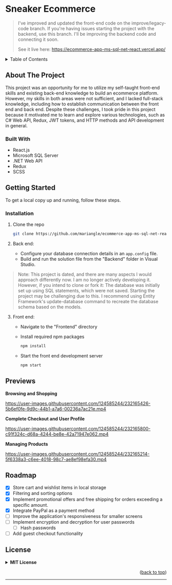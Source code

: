 # Sneaker Ecommerce

> I've improved and updated the front-end code on the improve/legacy-code branch. If you're having issues starting the project with the backend, use this branch. I'll be improving the backend code and connecting it soon.
>
> See it live here: https://ecommerce-app-ms-sql-net-react.vercel.app/


<!-- TABLE OF CONTENTS -->
<details>
  <summary>Table of Contents</summary>
  <ol>
    <li>
      <a href="#about-the-project">About The Project</a>
      <ul>
        <li><a href="#built-with">Built With</a></li>
      </ul>
    </li>
    <li>
      <a href="#getting-started">Getting Started</a>
      <ul>
        <li><a href="#installation">Installation</a></li>
      </ul>
    </li>
    <li><a href="#previews">Previews</a></li>
    <li><a href="#roadmap">Roadmap</a></li>
    <li><a href="#license">License</a></li>
  </ol>
</details

<!-- ABOUT THE PROJECT -->
## About The Project

This project was an opportunity for me to utilize my self-taught front-end skills and existing back-end knowledge to build an ecommerce platform. However, my skills in both areas were not sufficient, and I lacked full-stack knowledge, including how to establish communication between the front end and back end. Despite these challenges, I took pride in this project because it motivated me to learn and explore various technologies, such as C# Web API, Redux, JWT tokens, and HTTP methods and API development in general.

### Built With

* React.js
* Microsoft SQL Server
* .NET Web API
* Redux
* SCSS

<!-- GETTING STARTED -->
## Getting Started

To get a local copy up and running, follow these steps.

### Installation

1. Clone the repo
   ```sh
   git clone https://github.com/mariangle/ecommerce-app-ms-sql-net-react.git
   ```

2. Back end:
   * Configure your database connection details in an `app.config` file.
   * Build and run the solution file from the "Backend" folder in Visual Studio.

> Note: This project is dated, and there are many aspects I would approach differently now. I am no longer actively developing it. However, if you intend to clone or fork it: The database was initially set up using SQL statements, which were not saved. Starting the project may be challenging due to this. I recommend using Entity Framework's update-database command to recreate the database schema based on the models.


3. Front end:
   * Navigate to the "Frontend" directory 
   * Install required npm packages   

     ```sh
     npm install
     ```
     
   * Start the front end development server   

     ```sh
     npm start
     ```

     
## Previews

**Browsing and Shopping**

https://user-images.githubusercontent.com/124585244/232165426-5b6ef0fe-9d9c-44b1-a7a6-00236a7ac21e.mp4


**Complete Checkout and User Profile**

https://user-images.githubusercontent.com/124585244/232165800-c91f324c-d68a-4244-be8e-42a71947e062.mp4



**Managing Products**

https://user-images.githubusercontent.com/124585244/232165214-5f6338a3-c6ee-4018-98c7-ae8ef98efa30.mp4

<!-- ROADMAP -->
## Roadmap
- [x] Store cart and wishlist items in local storage
- [x] Filtering and sorting options
- [x] Implement promotional offers and free shipping for orders exceeding a specific amount.
- [x] Integrate PayPal as a payment method
- [ ] Improve the application's responsiveness for smaller screens
- [ ] Implement encryption and decryption for user passwords
  - [ ] Hash passwords
- [ ] Add guest checkout functionality

<!-- LICENSE -->
## License

<details>
  <summary><b>MIT License</b></summary>

Permission is hereby granted, free of charge, to any person obtaining a copy of this software and associated documentation files (the "Software"), to deal in the Software without restriction, including without limitation the rights to use, copy, modify, merge, publish, distribute, sublicense, and/or sell copies of the Software, and to permit persons to whom the Software is furnished to do so, subject to the following conditions:

The above copyright notice and this permission notice shall be included in all copies or substantial portions of the Software.

THE SOFTWARE IS PROVIDED "AS IS", WITHOUT WARRANTY OF ANY KIND, EXPRESS OR IMPLIED, INCLUDING BUT NOT LIMITED TO THE WARRANTIES OF MERCHANTABILITY, FITNESS FOR A PARTICULAR PURPOSE AND NONINFRINGEMENT. IN NO EVENT SHALL THE AUTHORS OR COPYRIGHT HOLDERS BE LIABLE FOR ANY CLAIM, DAMAGES OR OTHER LIABILITY, WHETHER IN AN ACTION OF CONTRACT, TORT OR OTHERWISE, ARISING FROM, OUT OF OR IN CONNECTION WITH THE SOFTWARE OR THE USE OR OTHER DEALINGS IN THE SOFTWARE.

</details>

<p align="right">(<a href="#sneaker-ecommerce">back to top</a>)</p>
  
---
